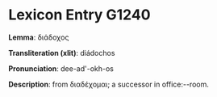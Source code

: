# Lexicon Entry G1240

**Lemma**: διάδοχος

**Transliteration (xlit)**: diádochos

**Pronunciation**: dee-ad'-okh-os

**Description**:
from διαδέχομαι; a successor in office:--room.
